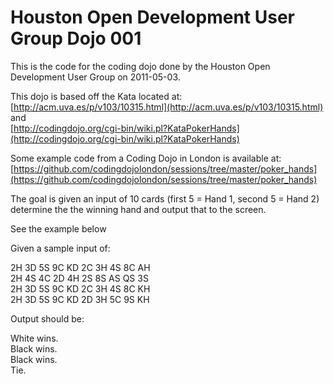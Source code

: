 Houston Open Development User Group Dojo 001
============================================

This is the code for the coding dojo done by the Houston Open Development User
Group on 2011-05-03.

This dojo is based off the Kata located at:  
[http://acm.uva.es/p/v103/10315.html](http://acm.uva.es/p/v103/10315.html) and  
[http://codingdojo.org/cgi-bin/wiki.pl?KataPokerHands](http://codingdojo.org/cgi-bin/wiki.pl?KataPokerHands)

Some example code from a Coding Dojo in London is available at:  
[https://github.com/codingdojolondon/sessions/tree/master/poker_hands](https://github.com/codingdojolondon/sessions/tree/master/poker_hands)

The goal is given an input of 10 cards (first 5 = Hand 1, second 5 = Hand 2)  
determine the the winning hand and output that to the screen.

See the example below

Given a sample input of:

2H 3D 5S 9C KD 2C 3H 4S 8C AH  
2H 4S 4C 2D 4H 2S 8S AS QS 3S  
2H 3D 5S 9C KD 2C 3H 4S 8C KH  
2H 3D 5S 9C KD 2D 3H 5C 9S KH

Output should be:

White wins.  
Black wins.  
Black wins.  
Tie.  

